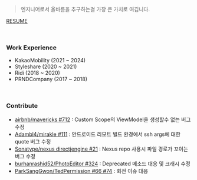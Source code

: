 > 엔지니어로서 올바름을 추구하는걸 가장 큰 가치로 여깁니다.

[RESUME](https://github.com/JSpiner/RESUME)

<br>

### Work Experience
- KakaoMobility (2021 ~ 2024)
- Styleshare (2020 ~ 2021)
- Ridi (2018 ~ 2020)
- PRNDCompany (2017 ~ 2018)

<br/>

### Contribute
- [airbnb/mavericks #712](https://github.com/airbnb/mavericks/pull/712) : Custom Scope의 ViewModel을 생성할수 없는 버그 수정
- [Adambl4/mirakle #111](https://github.com/Adambl4/mirakle/pull/113) : 안드로이드 리모트 빌드 환경에서 ssh args에 대한 quote 버그 수정 
- [Sonatype/nexus directjengine #21](https://github.com/sonatype/directjngine/pull/21) : Nexus repo 사용시 파일 경로가 꼬이는 버그 수정 
- [burhanrashid52/PhotoEditor #324](https://github.com/burhanrashid52/PhotoEditor/pull/324) : Deprecated 메소드 대응 및 크래시 수정 
- [ParkSangGwon/TedPermission #66 #74](https://github.com/ParkSangGwon/TedPermission/pull/74) : 회전 이슈 대응 
